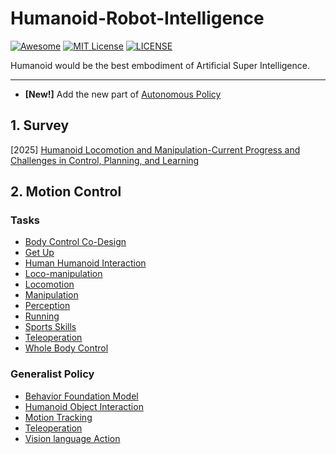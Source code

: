 # Humanoid-Robot-Intelligence

[![Awesome](https://awesome.re/badge.svg)](https://awesome.re) [![MIT License](https://img.shields.io/badge/license-MIT-green.svg)](https://opensource.org/licenses/MIT) [![LICENSE](https://img.shields.io/badge/license-Anti%20996-blue.svg)](https://github.com/996icu/996.ICU/blob/master/LICENSE)

Humanoid would be the best embodiment of Artificial Super Intelligence.

---

- **[New!]** Add the new part of [Autonomous Policy](https://github.com/Evan-wyl/humanoid-robot-intelligence/blob/master/autonomous-policy.md)



## 1. Survey

[2025] [Humanoid Locomotion and Manipulation-Current Progress and Challenges in Control, Planning, and Learning](https://arxiv.org/abs/2501.02116)



## 2. Motion Control

### Tasks

- [Body Control Co-Design](https://github.com/Evan-wyl/humanoid-robot-intelligence/blob/master/tasks/body-control-co-design.md)
- [Get Up](https://github.com/Evan-wyl/humanoid-robot-intelligence/blob/master/tasks/get-up.md)
- [Human Humanoid Interaction](https://github.com/Evan-wyl/humanoid-robot-intelligence/blob/master/tasks/human-humanoid-interaction.md)
- [Loco-manipulation](https://github.com/Evan-wyl/humanoid-robot-intelligence/blob/master/tasks/loco-manipulation.md)
- [Locomotion](https://github.com/Evan-wyl/humanoid-robot-intelligence/blob/master/tasks/locomotion.md)
- [Manipulation](https://github.com/Evan-wyl/humanoid-robot-intelligence/blob/master/tasks/manipulation.md)
- [Perception](https://github.com/Evan-wyl/humanoid-robot-intelligence/blob/master/tasks/perception.md)
- [Running](https://github.com/Evan-wyl/humanoid-robot-intelligence/blob/master/tasks/running.md)
- [Sports Skills](https://github.com/Evan-wyl/humanoid-robot-intelligence/blob/master/tasks/sports-skills.md)
- [Teleoperation](https://github.com/Evan-wyl/humanoid-robot-intelligence/blob/master/tasks/teleoperation.md)
- [Whole Body Control](https://github.com/Evan-wyl/humanoid-robot-intelligence/blob/master/tasks/whole-body-control.md)



### Generalist Policy

- [Behavior Foundation Model](https://github.com/Evan-wyl/humanoid-robot-intelligence/blob/master/generalist-policy/behavior-foundation-model.md)
- [Humanoid Object Interaction](https://github.com/Evan-wyl/humanoid-robot-intelligence/blob/master/generalist-policy/humanoid-object-interaction.md)
- [Motion Tracking](https://github.com/Evan-wyl/humanoid-robot-intelligence/blob/master/generalist-policy/motion-tracking.md)
- [Teleoperation](https://github.com/Evan-wyl/humanoid-robot-intelligence/blob/master/generalist-policy/teleoperation.md)
- [Vision language Action](https://github.com/Evan-wyl/humanoid-robot-intelligence/blob/master/generalist-policy/vision-language-action.md)
